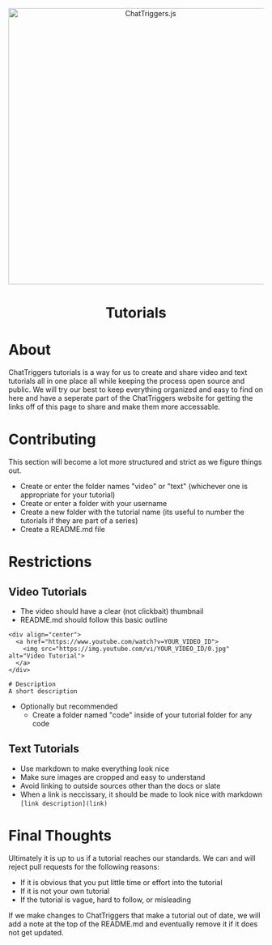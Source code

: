 <div align="center">
  <p>
    <a href="https://chattriggers.com">
      <img src="https://chattriggers.com/assets/images/logo-final.png" width="546" alt="ChatTriggers.js" />
    </a>
    <h1>Tutorials</h1>
  </p>
</div>

# About
ChatTriggers tutorials is a way for us to create and share video and text tutorials all in one place all while keeping the process open source and public. We will try our best to keep everything organized and easy to find on here and have a seperate part of the ChatTriggers website for getting the links off of this page to share and make them more accessable.

# Contributing
This section will become a lot more structured and strict as we figure things out.

- Create or enter the folder names "video" or "text" (whichever one is appropriate for your tutorial)
- Create or enter a folder with your username
- Create a new folder with the tutorial name (its useful to number the tutorials if they are part of a series)
- Create a README.md file

# Restrictions
## Video Tutorials
- The video should have a clear (not clickbait) thumbnail
- README.md should follow this basic outline
```
<div align="center">
  <a href="https://www.youtube.com/watch?v=YOUR_VIDEO_ID">
    <img src="https://img.youtube.com/vi/YOUR_VIDEO_ID/0.jpg" alt="Video Tutorial">
  </a>
</div>

# Description
A short description
```
- Optionally but recommended
  - Create a folder named "code" inside of your tutorial folder for any code

## Text Tutorials
- Use markdown to make everything look nice
- Make sure images are cropped and easy to understand
- Avoid linking to outside sources other than the docs or slate
- When a link is neccissary, it should be made to look nice with markdown
```[link description](link)```

# Final Thoughts
Ultimately it is up to us if a tutorial reaches our standards. We can and will reject pull requests for the following reasons:
- If it is obvious that you put little time or effort into the tutorial 
- If it is not your own tutorial
- If the tutorial is vague, hard to follow, or misleading

If we make changes to ChatTriggers that make a tutorial out of date, we will add a note at the top of the README.md and eventually remove it if it does not get updated.

  
